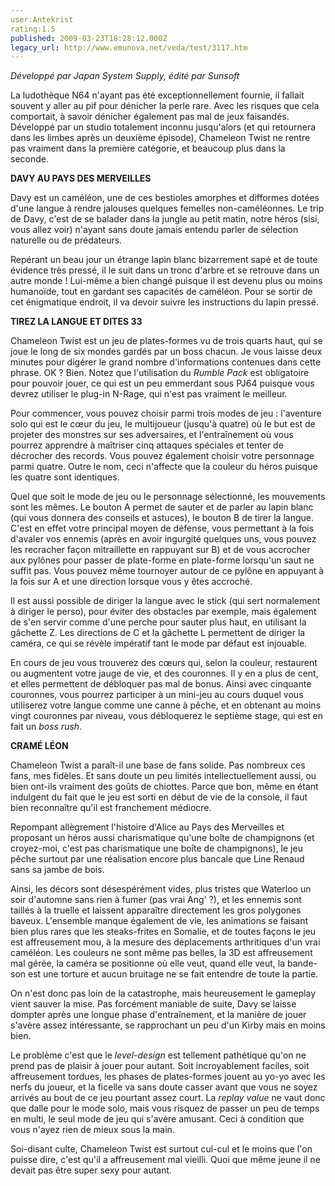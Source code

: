```yaml
---
user:Antekrist
rating:1.5
published: 2009-03-23T18:28:12.000Z
legacy_url: http://www.emunova.net/veda/test/3117.htm
---
```

_Développé par Japan System Supply, édité par Sunsoft_  

  

La ludothèque N64 n'ayant pas été exceptionnellement fournie, il fallait souvent y aller au pif pour dénicher la perle rare. Avec les risques que cela comportait, à savoir dénicher également pas mal de jeux faisandés. Développé par un studio totalement inconnu jusqu'alors (et qui retournera dans les limbes après un deuxième épisode), Chameleon Twist ne rentre pas vraiment dans la première catégorie, et beaucoup plus dans la seconde.  

  

**DAVY AU PAYS DES MERVEILLES**  

Davy est un caméléon, une de ces bestioles amorphes et difformes dotées d'une langue à rendre jalouses quelques femelles non-caméléonnes. Le trip de Davy, c'est de se balader dans la jungle au petit matin, notre héros (sisi, vous allez voir) n'ayant sans doute jamais entendu parler de sélection naturelle ou de prédateurs.  

Repérant un beau jour un étrange lapin blanc bizarrement sapé et de toute évidence très pressé, il le suit dans un tronc d'arbre et se retrouve dans un autre monde ! Lui-même a bien changé puisque il est devenu plus ou moins humanoïde, tout en gardant ses capacités de caméléon. Pour se sortir de cet énigmatique endroit, il va devoir suivre les instructions du lapin pressé.  

  

**TIREZ LA LANGUE ET DITES 33**  

Chameleon Twist est un jeu de plates-formes vu de trois quarts haut, qui se joue le long de six mondes gardés par un boss chacun. Je vous laisse deux minutes pour digérer le grand nombre d'informations contenues dans cette phrase. OK ? Bien. Notez que l'utilisation du _Rumble Pack_ est obligatoire pour pouvoir jouer, ce qui est un peu emmerdant sous PJ64 puisque vous devrez utiliser le plug-in N-Rage, qui n'est pas vraiment le meilleur.  

Pour commencer, vous pouvez choisir parmi trois modes de jeu : l'aventure solo qui est le cœur du jeu, le multijoueur (jusqu'à quatre) où le but est de projeter des monstres sur ses adversaires, et l'entraînement où vous pourrez apprendre à maîtriser cinq attaques spéciales et tenter de décrocher des records. Vous pouvez également choisir votre personnage parmi quatre. Outre le nom, ceci n'affecte que la couleur du héros puisque les quatre sont identiques.  

Quel que soit le mode de jeu ou le personnage sélectionné, les mouvements sont les mêmes. Le bouton A permet de sauter et de parler au lapin blanc (qui vous donnera des conseils et astuces), le bouton B de tirer la langue. C'est en effet votre principal moyen de défense, vous permettant à la fois d'avaler vos ennemis (après en avoir ingurgité quelques uns, vous pouvez les recracher façon mitraillette en rappuyant sur B) et de vous accrocher aux pylônes pour passer de plate-forme en plate-forme lorsqu'un saut ne suffit pas. Vous pouvez même tournoyer autour de ce pylône en appuyant à la fois sur A et une direction lorsque vous y êtes accroché.  

Il est aussi possible de diriger la langue avec le stick (qui sert normalement à diriger le perso), pour éviter des obstacles par exemple, mais également de s'en servir comme d'une perche pour sauter plus haut, en utilisant la gâchette Z. Les directions de C et la gâchette L permettent de diriger la caméra, ce qui se révèle impératif tant le mode par défaut est injouable.  

En cours de jeu vous trouverez des cœurs qui, selon la couleur, restaurent ou augmentent votre jauge de vie, et des couronnes. Il y en a plus de cent, et elles permettent de débloquer pas mal de bonus. Ainsi avec cinquante couronnes, vous pourrez participer à un mini-jeu au cours duquel vous utiliserez votre langue comme une canne à pêche, et en obtenant au moins vingt couronnes par niveau, vous débloquerez le septième stage, qui est en fait un _boss rush_.  

  

**CRAMÉ LÉON**  

Chameleon Twist a paraît-il une base de fans solide. Pas nombreux ces fans, mes fidèles. Et sans doute un peu limités intellectuellement aussi, ou bien ont-ils vraiment des goûts de chiottes. Parce que bon, même en étant indulgent du fait que le jeu est sorti en début de vie de la console, il faut bien reconnaître qu'il est franchement médiocre.  

Repompant allègrement l'histoire d'Alice au Pays des Merveilles et proposant un héros aussi charismatique qu'une boîte de champignons (et croyez-moi, c'est pas charismatique une boîte de champignons), le jeu pêche surtout par une réalisation encore plus bancale que Line Renaud sans sa jambe de bois.  

Ainsi, les décors sont désespérément vides, plus tristes que Waterloo un soir d'automne sans rien à fumer (pas vrai Ang' ?), et les ennemis sont taillés à la truelle et laissent apparaître directement les gros polygones baveux. L'ensemble manque également de vie, les animations se faisant bien plus rares que les steaks-frites en Somalie, et de toutes façons le jeu est affreusement mou, à la mesure des déplacements arthritiques d'un vrai caméléon. Les couleurs ne sont même pas belles, la 3D est affreusement mal gérée, la caméra se positionne où elle veut, quand elle veut, la bande-son est une torture et aucun bruitage ne se fait entendre de toute la partie.  

On n'est donc pas loin de la catastrophe, mais heureusement le gameplay vient sauver la mise. Pas forcément maniable de suite, Davy se laisse dompter après une longue phase d'entraînement, et la manière de jouer s'avère assez intéressante, se rapprochant un peu d'un Kirby mais en moins bien.  

Le problème c'est que le _level-design_ est tellement pathétique qu'on ne prend pas de plaisir à jouer pour autant. Soit incroyablement faciles, soit affreusement tordues, les phases de plates-formes jouent au yo-yo avec les nerfs du joueur, et la ficelle va sans doute casser avant que vous ne soyez arrivés au bout de ce jeu pourtant assez court. La _replay value_ ne vaut donc que dalle pour le mode solo, mais vous risquez de passer un peu de temps en multi, le seul mode de jeu qui s'avère amusant. Ceci à condition que vous n'ayez rien de mieux sous la main.  

Soi-disant culte, Chameleon Twist est surtout cul-cul et le moins que l'on puisse dire, c'est qu'il a affreusement mal vieilli. Quoi que même jeune il ne devait pas être super sexy pour autant.